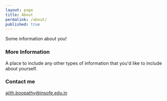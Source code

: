 ```yaml
---
layout: page
title: About
permalink: /about/
published: true
---
```


Some information about you!

### More Information

A place to include any other types of information that you'd like to include about yourself.

### Contact me

[ajith.boopathy@insofe.edu.in](mailto:email@domain.com)
